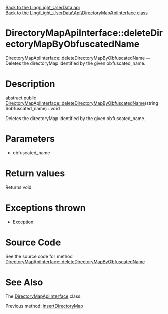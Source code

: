 [Back to the Ling/Light_UserData api](https://github.com/lingtalfi/Light_UserData/blob/master/doc/api/Ling/Light_UserData.md)<br>
[Back to the Ling\Light_UserData\Api\DirectoryMapApiInterface class](https://github.com/lingtalfi/Light_UserData/blob/master/doc/api/Ling/Light_UserData/Api/DirectoryMapApiInterface.md)


DirectoryMapApiInterface::deleteDirectoryMapByObfuscatedName
================



DirectoryMapApiInterface::deleteDirectoryMapByObfuscatedName — Deletes the directoryMap identified by the given obfuscated_name.




Description
================


abstract public [DirectoryMapApiInterface::deleteDirectoryMapByObfuscatedName](https://github.com/lingtalfi/Light_UserData/blob/master/doc/api/Ling/Light_UserData/Api/DirectoryMapApiInterface/deleteDirectoryMapByObfuscatedName.md)(string $obfuscated_name) : void




Deletes the directoryMap identified by the given obfuscated_name.




Parameters
================


- obfuscated_name

    


Return values
================

Returns void.


Exceptions thrown
================

- [Exception](http://php.net/manual/en/class.exception.php).&nbsp;







Source Code
===========
See the source code for method [DirectoryMapApiInterface::deleteDirectoryMapByObfuscatedName](https://github.com/lingtalfi/Light_UserData/blob/master/Api/DirectoryMapApiInterface.php#L69-L69)


See Also
================

The [DirectoryMapApiInterface](https://github.com/lingtalfi/Light_UserData/blob/master/doc/api/Ling/Light_UserData/Api/DirectoryMapApiInterface.md) class.

Previous method: [insertDirectoryMap](https://github.com/lingtalfi/Light_UserData/blob/master/doc/api/Ling/Light_UserData/Api/DirectoryMapApiInterface/insertDirectoryMap.md)<br>

